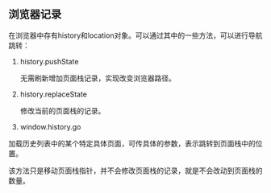 <!--
 * @FileName: 
 * @Author: duxinyue
 * @Date: 2021-05-13 17:05:16
 * @LastEditors: duxinyue
 * @LastEditTime: 2021-05-13 17:25:10
 * @FilePath: \router\router.md
 * @Description: 
-->
## 浏览器记录

在浏览器中存有history和location对象。可以通过其中的一些方法，可以进行导航跳转：

1. history.pushState
   
   无需刷新增加页面栈记录，实现改变浏览器路径。

2. history.replaceState

    修改当前的页面栈的记录。

3. window.history.go

加载历史列表中的某个特定具体页面，可传具体的参数，表示跳转到页面栈中的位置。

该方法只是移动页面栈指针，并不会修改页面栈的记录，就是不会改动到页面栈的数量。

